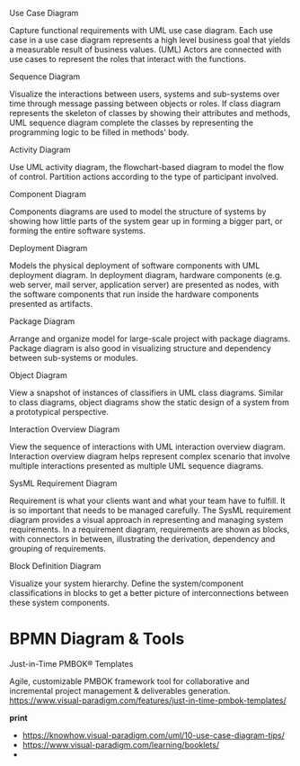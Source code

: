 Use Case Diagram

Capture functional requirements with UML use case diagram. Each use case in a use case diagram represents a high level business goal that yields a measurable result of business values. (UML) Actors are connected with use cases to represent the roles that interact with the functions.

Sequence Diagram

Visualize the interactions between users, systems and sub-systems over time through message passing between objects or roles. If class diagram represents the skeleton of classes by showing their attributes and methods, UML sequence diagram complete the classes by representing the programming logic to be filled in methods' body.


Activity Diagram

Use UML activity diagram, the flowchart-based diagram to model the flow of control. Partition actions according to the type of participant involved.


Component Diagram

Components diagrams are used to model the structure of systems by showing how little parts of the system gear up in forming a bigger part, or forming the entire software systems.

Deployment Diagram

Models the physical deployment of software components with UML deployment diagram. In deployment diagram, hardware components (e.g. web server, mail server, application server) are presented as nodes, with the software components that run inside the hardware components presented as artifacts.


Package Diagram

Arrange and organize model for large-scale project with package diagrams. Package diagram is also good in visualizing structure and dependency between sub-systems or modules.


Object Diagram

View a snapshot of instances of classifiers in UML class diagrams. Similar to class diagrams, object diagrams show the static design of a system from a prototypical perspective.


Interaction Overview Diagram

View the sequence of interactions with UML interaction overview diagram. Interaction overview diagram helps represent complex scenario that involve multiple interactions presented as multiple UML sequence diagrams.

SysML Requirement Diagram

Requirement is what your clients want and what your team have to fulfill. It is so important that needs to be managed carefully. The SysML requirement diagram provides a visual approach in representing and managing system requirements. In a requirement diagram, requirements are shown as blocks, with connectors in between, illustrating the derivation, dependency and grouping of requirements.

Block Definition Diagram

Visualize your system hierarchy. Define the system/component classifications in blocks to get a better picture of interconnections between these system components.

# BPMN Diagram & Tools

Just-in-Time PMBOK® Templates

Agile, customizable PMBOK framework tool for collaborative and incremental project management & deliverables generation.
https://www.visual-paradigm.com/features/just-in-time-pmbok-templates/


**print**
- https://knowhow.visual-paradigm.com/uml/10-use-case-diagram-tips/
- https://www.visual-paradigm.com/learning/booklets/
-
